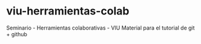 # viu-herramientas-colab
Seminario - Herramientas colaborativas - VIU
Material para el tutorial de git + github

